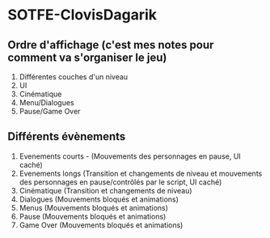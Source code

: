 # SOTFE-ClovisDagarik

## Ordre d'affichage (c'est mes notes pour comment va s'organiser le jeu)
1. Différentes couches d'un niveau
2. UI
3. Cinématique
4. Menu/Dialogues
5. Pause/Game Over

## Différents évènements
1. Evenements courts - (Mouvements des personnages en pause, UI caché)
1. Evenements longs (Transition et changements de niveau et mouvements des personnages en pause/contrôlés par le script, UI caché)
2. Cinématique (Transition et changements de niveau)
3. Dialogues (Mouvements bloqués et animations)
4. Menus (Mouvements bloqués et animations)
5. Pause (Mouvements bloqués et animations)
6. Game Over (Mouvements bloqués et animations)